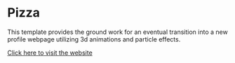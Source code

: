 # Pizza

This template provides the ground work for an eventual transition into a new profile webpage utilizing 3d animations and particle effects.


[Click here to visit the website](https://main--gregarious-panda-778ef8.netlify.app/)
